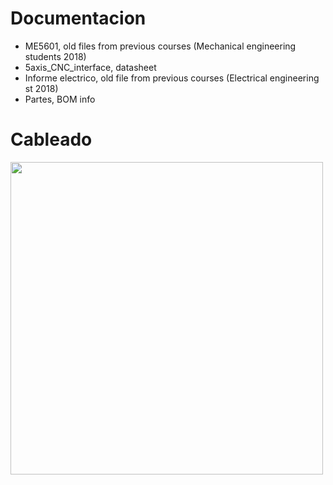 # Documentacion

- ME5601, old files from previous courses (Mechanical engineering students 2018)
- 5axis_CNC_interface, datasheet
- Informe electrico, old file from previous courses (Electrical engineering st 2018)
- Partes, BOM info

# Cableado

<img src="/Documentacion/abstract_wiring_drawing" width="500">
